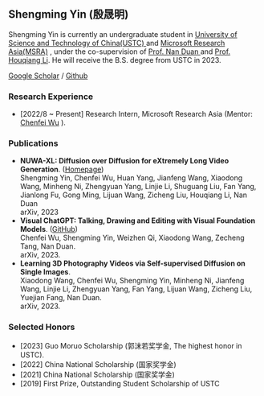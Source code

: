 ## Shengming Yin (殷晟明)

Shengming Yin is currently an undergraduate student in <a href="https://www.ustc.edu.cn/">University of Science and Technology of China(USTC) </a> and <a href="https://www.microsoft.com/en-us/research/lab/microsoft-research-asia/">Microsoft Research Asia(MSRA)</a> , under the co-supervision of <a href="https://nanduan.github.io/"> Prof. Nan Duan </a> and <a href="http://staff.ustc.edu.cn/~lihq/en/"> Prof. Houqiang Li</a>. He will receive the B.S. degree from USTC in 2023.

[Google Scholar](https://scholar.google.com/citations?user=rzaiNqIAAAAJ&hl=zh-CN) / [Github](https://github.com/shengming-yin)


### Research Experience
- [2022/8 ~ Present] Research Intern, Microsoft Research Asia (Mentor: <a href="https://chenfei-wu.github.io/">Chenfei Wu</a> ).

### Publications
- **NUWA-XL: Diffusion over Diffusion for eXtremely Long Video Generation**. ([Homepage](https://msra-nuwa.azurewebsites.net/#/))
  <br> Shengming Yin, Chenfei Wu, Huan Yang, Jianfeng Wang, Xiaodong Wang, Minheng Ni, Zhengyuan Yang, Linjie Li, Shuguang Liu, Fan Yang, Jianlong Fu, Gong Ming, Lijuan      Wang, Zicheng Liu, Houqiang Li, Nan Duan
  <br> arXiv, 2023
- **Visual ChatGPT: Talking, Drawing and Editing with Visual Foundation Models**. ([GitHub](https://github.com/microsoft/visual-chatgpt))
  <br> Chenfei Wu, Shengming Yin, Weizhen Qi, Xiaodong Wang, Zecheng Tang, Nan Duan.
  <br> arXiv, 2023.
- **Learning 3D Photography Videos via Self-supervised Diffusion on Single Images**.
  <br> Xiaodong Wang, Chenfei Wu, Shengming Yin, Minheng Ni, Jianfeng Wang, Linjie Li, Zhengyuan Yang, Fan Yang, Lijuan Wang, Zicheng Liu, Yuejian Fang, Nan Duan.
  <br> arXiv, 2023.

### Selected Honors
- [2023] Guo Moruo Scholarship (郭沫若奖学金, The highest honor in USTC).
- [2022] China National Scholarship (国家奖学金)
- [2021] China National Scholarship (国家奖学金)
- [2019] First Prize, Outstanding Student Scholarship of USTC
